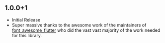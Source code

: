 ## 1.0.0+1

* Initial Release
* Super massive thanks to the awesome work of the maintainers of [font_awesome_flutter](https://pub.dev/packages/font_awesome_flutter) who did the vast vast majority of the work needed for this library.

